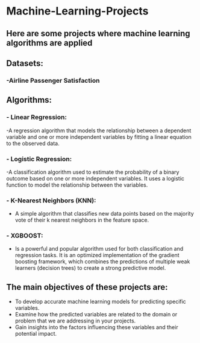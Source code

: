 # Machine-Learning-Projects

## Ηere are some projects where machine learning algorithms are applied

## Datasets:
### -Airline Passenger Satisfaction

## Algorithms:
### - Linear Regression:
-A regression algorithm that models the relationship between a dependent variable and one or more independent variables by fitting a linear equation to the observed data.
### - Logistic Regression:
-A classification algorithm used to estimate the probability of a binary outcome based on one or more independent variables. It uses a logistic function to model the relationship between the variables.
### - K-Nearest Neighbors (KNN):
- A simple algorithm that classifies new data points based on the majority vote of their k nearest neighbors in the feature space.
### -  XGBOOST:
- Is a powerful and popular algorithm used for both classification and regression tasks. It is an optimized implementation of the gradient boosting framework, which combines the predictions of multiple weak learners (decision trees) to create a strong predictive model.


## The main objectives of these projects are:
 - To develop accurate machine learning models for predicting specific variables.
 - Examine how the predicted variables are related to the domain or problem  that we  are addressing in your projects.
 - Gain insights into the factors influencing these variables and their potential impact.
